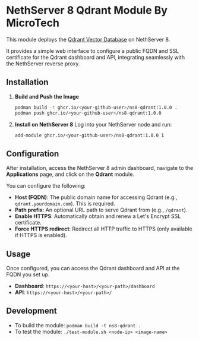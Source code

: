 # NethServer 8 Qdrant Module By MicroTech

This module deploys the [Qdrant Vector Database](https://qdrant.tech/) on NethServer 8.

It provides a simple web interface to configure a public FQDN and SSL certificate for the Qdrant dashboard and API, integrating seamlessly with the NethServer reverse proxy.

## Installation

1.  **Build and Push the Image**
    ```bash
    podman build -t ghcr.io/<your-github-user>/ns8-qdrant:1.0.0 .
    podman push ghcr.io/<your-github-user>/ns8-qdrant:1.0.0
    ```

2.  **Install on NethServer 8**
    Log into your NethServer node and run:
    ```bash
    add-module ghcr.io/<your-github-user>/ns8-qdrant:1.0.0 1
    ```

## Configuration

After installation, access the NethServer 8 admin dashboard, navigate to the **Applications** page, and click on the **Qdrant** module.

You can configure the following:
- **Host (FQDN)**: The public domain name for accessing Qdrant (e.g., `qdrant.yourdomain.com`). This is required.
- **Path prefix**: An optional URL path to serve Qdrant from (e.g., `/qdrant`).
- **Enable HTTPS**: Automatically obtain and renew a Let's Encrypt SSL certificate.
- **Force HTTPS redirect**: Redirect all HTTP traffic to HTTPS (only available if HTTPS is enabled).

## Usage

Once configured, you can access the Qdrant dashboard and API at the FQDN you set up.
- **Dashboard**: `https://<your-host>/<your-path>/dashboard`
- **API**: `https://<your-host>/<your-path>/`

## Development

- To build the module: `podman build -t ns8-qdrant .`
- To test the module: `./test-module.sh <node-ip> <image-name>`
